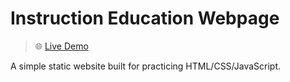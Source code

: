 # Instruction Education Webpage

> 🌐 [Live Demo](https://dtdev-hub.github.io/honda-simple-webpage/)

A simple static website built for practicing HTML/CSS/JavaScript.
